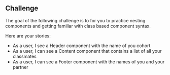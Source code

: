 ## Challenge

The goal of the following challenge is to for you to practice nesting components and getting familiar with class based component syntax.

Here are your stories:

- As a user, I see a Header component with the name of you cohort
- As a user, I can see a Content component that contains a list of all your classmates
- As a user, I can see a Footer component with the names of you and your partner 